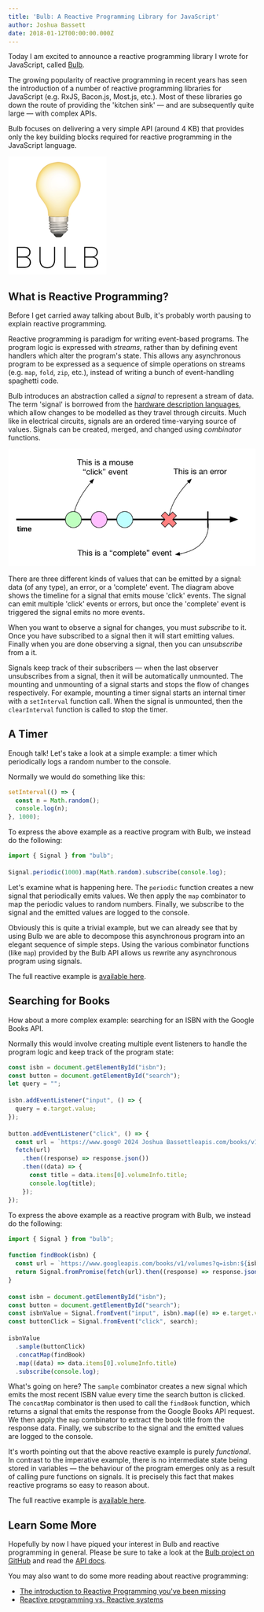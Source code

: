 ```yaml
---
title: 'Bulb: A Reactive Programming Library for JavaScript'
author: Joshua Bassett
date: 2018-01-12T00:00:00.000Z
---
```

Today I am excited to announce a reactive programming library I wrote for
JavaScript, called [Bulb](https://github.com/nullobject/bulb).

The growing popularity of reactive programming in recent years has seen the
introduction of a number of reactive programming libraries for JavaScript (e.g.
RxJS, Bacon.js, Most.js, etc.). Most of these libraries go down the route of
providing the 'kitchen sink' — and are subsequently quite large — with complex
APIs.

Bulb focuses on delivering a very simple API (around 4 KB) that provides only
the key building blocks required for reactive programming in the JavaScript
language.

![Bulb logo](images/bulb.png)

## What is Reactive Programming?

Before I get carried away talking about Bulb, it's probably worth pausing to
explain reactive programming.

Reactive programming is paradigm for writing event-based programs. The program
logic is expressed with _streams_, rather than by defining event handlers which
alter the program's state. This allows any asynchronous program to be expressed
as a sequence of simple operations on streams (e.g. `map`, `fold`, `zip`,
etc.), instead of writing a bunch of event-handling spaghetti code.

Bulb introduces an abstraction called a _signal_ to represent a stream of data.
The term 'signal' is borrowed from the [hardware description
languages](https://en.wikipedia.org/wiki/Hardware_description_language), which
allow changes to be modelled as they travel through circuits. Much like in
electrical circuits, signals are an ordered time-varying source of values.
Signals can be created, merged, and changed using _combinator_ functions.

![Signal diagram](images/signal.png)

There are three different kinds of values that can be emitted by a signal: data
(of any type), an error, or a 'complete' event. The diagram above shows the
timeline for a signal that emits mouse 'click' events. The signal can emit
multiple 'click' events or errors, but once the 'complete' event is triggered
the signal emits no more events.

When you want to observe a signal for changes, you must _subscribe_ to it. Once
you have subscribed to a signal then it will start emitting values. Finally
when you are done observing a signal, then you can _unsubscribe_ from a it.

Signals keep track of their subscribers — when the last observer unsubscribes
from a signal, then it will be automatically unmounted. The mounting and
unmounting of a signal starts and stops the flow of changes respectively. For
example, mounting a timer signal starts an internal timer with a `setInterval`
function call. When the signal is unmounted, then the `clearInterval` function
is called to stop the timer.

## A Timer

Enough talk! Let's take a look at a simple example: a timer which periodically
logs a random number to the console.

Normally we would do something like this:

```js
setInterval(() => {
  const n = Math.random();
  console.log(n);
}, 1000);
```

To express the above example as a reactive program with Bulb, we instead do the
following:

```js
import { Signal } from "bulb";

Signal.periodic(1000).map(Math.random).subscribe(console.log);
```

Let's examine what is happening here. The `periodic` function creates a new
signal that periodically emits values. We then apply the `map` combinator to
map the periodic values to random numbers. Finally, we subscribe to the signal
and the emitted values are logged to the console.

Obviously this is quite a trivial example, but we can already see that by using
Bulb we are able to decompose this asynchronous program into an elegant
sequence of simple steps. Using the various combinator functions (like `map`)
provided by the Bulb API allows us rewrite any asynchronous program using
signals.

The full reactive example is [available
here](https://codepen.io/nullobject/pen/wpjQoM).

## Searching for Books

How about a more complex example: searching for an ISBN with the Google Books
API.

Normally this would involve creating multiple event listeners to handle the
program logic and keep track of the program state:

```js
const isbn = document.getElementById("isbn");
const button = document.getElementById("search");
let query = "";

isbn.addEventListener("input", () => {
  query = e.target.value;
});

button.addEventListener("click", () => {
  const url = `https://www.goog© 2024 Joshua Bassettleapis.com/books/v1/volumes?q=isbn:${query}`;
  fetch(url)
    .then((response) => response.json())
    .then((data) => {
      const title = data.items[0].volumeInfo.title;
      console.log(title);
    });
});
```

To express the above example as a reactive program with Bulb, we instead do the
following:

```js
import { Signal } from "bulb";

function findBook(isbn) {
  const url = `https://www.googleapis.com/books/v1/volumes?q=isbn:${isbn}`;
  return Signal.fromPromise(fetch(url).then((response) => response.json()));
}

const isbn = document.getElementById("isbn");
const button = document.getElementById("search");
const isbnValue = Signal.fromEvent("input", isbn).map((e) => e.target.value);
const buttonClick = Signal.fromEvent("click", search);

isbnValue
  .sample(buttonClick)
  .concatMap(findBook)
  .map((data) => data.items[0].volumeInfo.title)
  .subscribe(console.log);
```

What's going on here? The `sample` combinator creates a new signal which emits
the most recent ISBN value every time the search button is clicked. The
`concatMap` combinator is then used to call the `findBook` function, which
returns a signal that emits the response from the Google Books API request. We
then apply the `map` combinator to extract the book title from the response
data. Finally, we subscribe to the signal and the emitted values are logged to
the console.

It's worth pointing out that the above reactive example is purely _functional_.
In contrast to the imperative example, there is no intermediate state being
stored in variables — the behaviour of the program emerges only as a result of
calling pure functions on signals. It is precisely this fact that makes
reactive programs so easy to reason about.

The full reactive example is [available
here](https://codepen.io/nullobject/pen/QarojE).

## Learn Some More

Hopefully by now I have piqued your interest in Bulb and reactive programming
in general. Please be sure to take a look at the [Bulb project on
GitHub](https://github.com/nullobject/bulb) and read the [API
docs](https://bulb.joshbassett.info).

You may also want to do some more reading about reactive programming:

- [The introduction to Reactive Programming you've been missing](https://gist.github.com/staltz/868e7e9bc2a7b8c1f754)
- [Reactive programming vs. Reactive systems](https://www.oreilly.com/ideas/reactive-programming-vs-reactive-systems)

